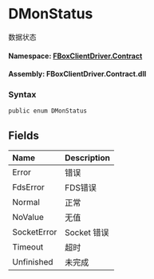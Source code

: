 # DMonStatus

数据状态

#### **Namespace**: [FBoxClientDriver.Contract](https://docs.flexem.net/fbox/zh-cn/sdk/FBoxClientDriver.Contract.html)

#### **Assembly**: FBoxClientDriver.Contract.dll

### Syntax <a id="FBoxClientDriver_Contract_DMonStatus_syntax"></a>

```text
public enum DMonStatus
```

## Fields <a id="fields"></a>

| Name | Description |
| :--- | :--- |
| Error | 错误 |
| FdsError | FDS错误 |
| Normal | 正常 |
| NoValue | 无值 |
| SocketError | Socket 错误 |
| Timeout | 超时 |
| Unfinished | 未完成 |


